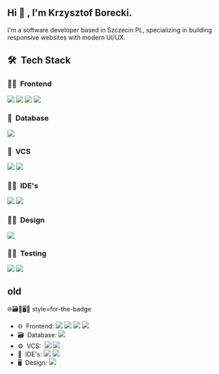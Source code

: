 ## Hi 👋 , I'm Krzysztof Borecki.
I'm a software developer based in Szczecin PL, specializing in building responsive websites with modern UI/UX.
## 🛠&nbsp;&nbsp;Tech Stack
### 👨‍🎤&nbsp;&nbsp;Frontend 
 <a href="https://react.dev/" ><img src="https://img.shields.io/badge/React-20232A?style=flat&logo=react&logoColor=61DAFB" /></a>
 <a href="https://nextjs.org/"><img src="https://img.shields.io/badge/-Next.js-000000?style=flat&logo=next.js" /></a>
 <a href="https://www.typescriptlang.org/"><img src="https://img.shields.io/badge/TypeScript-007ACC?style=flat&logo=typescript&logoColor=white" /></a>
 <a href="https://tailwindcss.com/"><img src="https://img.shields.io/badge/-tailwind-38BDF8?style=flat&logo=tailwindcss&logoColor=white" /></a>
### 🧙&nbsp;&nbsp;Database
<a href="https://supabase.com/"><img src="https://img.shields.io/badge/Supabase-181818?style=flat&logo=supabase&logoColor=white" /></a>
### 🥷&nbsp;&nbsp;VCS
<a href="https://git-scm.com/"><img src="https://img.shields.io/badge/GIT-E44C30?style=flat&logo=git&logoColor=white" /></a>
<a href="https://github.com"><img src="https://img.shields.io/badge/GitHub-181717?style=flat&logo=github&logoColor=white" /></a>
### 👨‍🏭&nbsp;&nbsp;IDE's
<a href="https://code.visualstudio.com/"><img src="https://img.shields.io/badge/-Visual%20Studio%20Code-007ACC?style=flat&logo=visual-studio-code&logoColor=white" /></a>
<a href="https://www.jetbrains.com/webstorm/"><img src="https://img.shields.io/badge/-Webstorm-000000?style=flat&logo=webstorm&logoColor=white" /></a>
### 👨‍🎨&nbsp;&nbsp;Design
<a href="https://www.figma.com/"><img src="https://img.shields.io/badge/-Figma-F24E1E?style=flat&logo=figma&logoColor=white" /></a>
### 👨‍🔬&nbsp;&nbsp;Testing
<a href="https://jestjs.io/"><img src="https://img.shields.io/badge/Jest-323330?style=flat&logo=Jest&logoColor=white" /></a>
<a href="https://testing-library.com/"><img src="https://img.shields.io/badge/React%20Testing%20Library-323330?style=flat&logo=testing-library&logoColor=red"/></a>

## old
🌐🗃️🔧🖥🔬 style=for-the-badge
- 🌐&nbsp;&nbsp;Frontend:
    <a href="https://react.dev/" ><img src="https://img.shields.io/badge/-React-0A1A2F?style=flat&logo=react"/></a>
    <a href="https://nextjs.org/"><img src="https://img.shields.io/badge/-Next.js-0A1A2F?style=flat&logo=next.js" /></a>
    <a href="https://www.typescriptlang.org/"><img src="https://img.shields.io/badge/-TypeScript-0A1A2F?style=flat&logo=typescript" /></a>
    <a href="https://tailwindcss.com/"><img src="https://img.shields.io/badge/-tailwind-0A1A2F?style=flat&logo=tailwindcss" /></a>
- 🗃️&nbsp;&nbsp;Database:
    <a href="https://supabase.com/"><img src="https://img.shields.io/badge/-Supabase-0A1A2F?style=flat&logo=supabase" /></a>
- ⚙️&nbsp;&nbsp;VCS:&nbsp;
    <a href="https://git-scm.com/"><img src="https://img.shields.io/badge/-Git-0A1A2F?style=flat&logo=git" /></a>
    <a href="https://github.com"><img src="https://img.shields.io/badge/-GitHub-0A1A2F?style=flat&logo=github" /></a>
- 🔧&nbsp;&nbsp;IDE's:
    <a href="https://code.visualstudio.com/"><img src="https://img.shields.io/badge/-Visual%20Studio%20Code-0A1A2F?style=flat&logo=visual-studio-code&logoColor=007ACC" /></a>
    <a href="https://www.jetbrains.com/webstorm/"><img src="https://img.shields.io/badge/-Webstorm-0A1A2F?style=flat&logo=webstorm" /></a>
- 🖥&nbsp;&nbsp;Design:
    <a href="https://www.figma.com/"><img src="https://img.shields.io/badge/-Figma-0A1A2F?style=flat&logo=figma" /></a>
